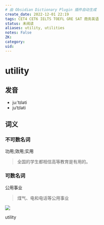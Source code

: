 ```yaml
---
# 由 Obsidian Dictionary Plugin 插件自动生成
create_date: 2022-12-01 22:19
tags: CET4 CET6 IELTS TOEFL GRE SAT 商务英语
status: 未阅读 
aliases: utility, utilities
notes: False
ZK: 
category: 
uid: 
---
```


# utility

## 发音

- ju:ˈtɪləti
- juˈtɪləti

## 词义

### 不可数名词

功用;效用;实用

> 全国的学生都相信高等教育是有用的。

### 可数名词

公用事业

> 煤气、电和电话等公用事业



![](https://ydlunacommon-cdn.nosdn.127.net/3a1db545bfae6632bf7d7c3abfe56070.jpg?)

utility